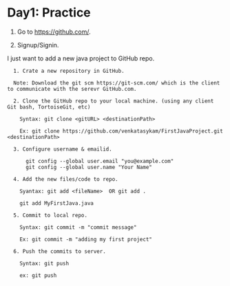 # Day1: Practice

  1. Go to https://github.com/.
  
  2. Signup/Signin.
  
  I just want to add a new java project to GitHub repo.

      1. Crate a new repository in GitHub. 
      
      Note: Download the git scm https://git-scm.com/ which is the client to communicate with the serevr GitHub.com.

      2. Clone the GitHub repo to your local machine. (using any client Git bash, TortoiseGit, etc)

        Syntax: git clone <gitURL> <destinationPath>

        Ex: git clone https://github.com/venkatasykam/FirstJavaProject.git <destinationPath>

      3. Configure username & emailid.
      
          git config --global user.email "you@example.com"
          git config --global user.name "Your Name"

      4. Add the new files/code to repo.

        Syantax: git add <fileName>  OR git add .

        git add MyFirstJava.java

      5. Commit to local repo.

        Syntax: git commit -m "commit message"

        Ex: git commit -m "adding my first project"

      6. Push the commits to server.

        Syntax: git push

        ex: git push 
